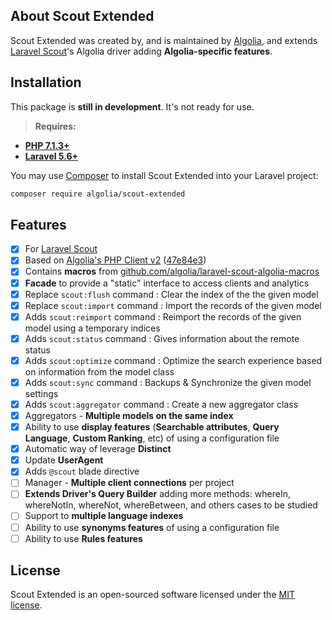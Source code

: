 ## About Scout Extended

Scout Extended was created by, and is maintained by [Algolia](https://github.com/algolia), and extends [Laravel Scout](https://github.com/laravel/scout)'s Algolia driver adding **Algolia-specific features**.

## Installation

This package is **still in development**. It's not ready for use.

> **Requires:**
- **[PHP 7.1.3+](https://php.net/releases/)**
- **[Laravel 5.6+](https://github.com/laravel/laravel)**

You may use [Composer](https://getcomposer.org) to install Scout Extended into your Laravel project:
```bash
composer require algolia/scout-extended
```

## Features

- [x] For [Laravel Scout](https://github.com/laravel/scout)
- [x] Based on [Algolia's PHP Client v2](https://github.com/algolia/algoliasearch-client-php/tree/2.0) ([47e84e3](https://github.com/nunomaduro/scout/commit/47e84e3c62121a588930b7e04901f7e6a378abb2))
- [x] Contains **macros** from [github.com/algolia/laravel-scout-algolia-macros](https://github.com/algolia/laravel-scout-algolia-macros)
- [x] **Facade** to provide a "static" interface to access clients and analytics
- [x] Replace `scout:flush` command : Clear the index of the the given model
- [x] Replace `scout:import` command : Import the records of the given model
- [x] Adds `scout:reimport` command : Reimport the records of the given model using a temporary indices
- [x] Adds `scout:status` command : Gives information about the remote status
- [x] Adds `scout:optimize` command : Optimize the search experience based on information from the model class
- [x] Adds `scout:sync` command : Backups & Synchronize the given model settings
- [x] Adds `scout:aggregator` command : Create a new aggregator class
- [x] Aggregators - **Multiple models on the same index**
- [x] Ability to use **display features** (**Searchable attributes**, **Query Language**, **Custom Ranking**, etc) of using a configuration file
- [x] Automatic way of leverage **Distinct**
- [x] Update **UserAgent**
- [x] Adds `@scout` blade directive
- [ ] Manager - **Multiple client connections** per project
- [ ] **Extends Driver's Query Builder** adding more methods: whereIn, whereNotIn, whereNot, whereBetween, and others cases to be studied
- [ ] Support to **multiple language indexes**
- [ ] Ability to use **synonyms features** of using a configuration file
- [ ] Ability to use **Rules features**

## License

Scout Extended is an open-sourced software licensed under the [MIT license](LICENSE.md).
